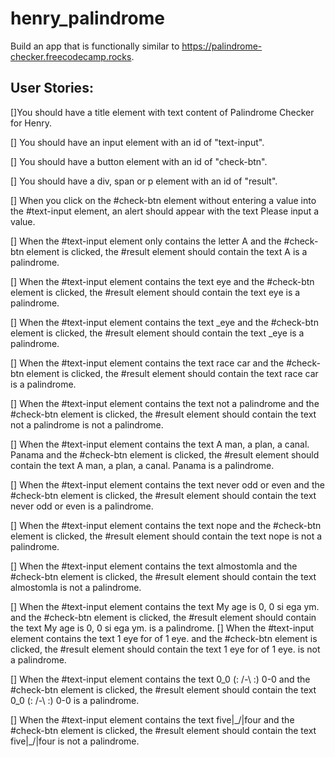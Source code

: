 # henry_palindrome

Build an app that is functionally similar to https://palindrome-checker.freecodecamp.rocks.

## User Stories:

[]You should have a title element with text content of Palindrome Checker for Henry.

[] You should have an input element with an id of "text-input".

[] You should have a button element with an id of "check-btn".

[] You should have a div, span or p element with an id of "result".

[] When you click on the #check-btn element without entering a value into the #text-input element, an alert should appear with the text Please input a value.

[] When the #text-input element only contains the letter A and the #check-btn element is clicked, the #result element should contain the text A is a palindrome.

[] When the #text-input element contains the text eye and the #check-btn element is clicked, the #result element should contain the text eye is a palindrome.

[] When the #text-input element contains the text \_eye and the #check-btn element is clicked, the #result element should contain the text \_eye is a palindrome.

[] When the #text-input element contains the text race car and the #check-btn element is clicked, the #result element should contain the text race car is a palindrome.

[] When the #text-input element contains the text not a palindrome and the #check-btn element is clicked, the #result element should contain the text not a palindrome is not a palindrome.

[] When the #text-input element contains the text A man, a plan, a canal. Panama and the #check-btn element is clicked, the #result element should contain the text A man, a plan, a canal. Panama is a palindrome.

[] When the #text-input element contains the text never odd or even and the #check-btn element is clicked, the #result element should contain the text never odd or even is a palindrome.

[] When the #text-input element contains the text nope and the #check-btn element is clicked, the #result element should contain the text nope is not a palindrome.

[] When the #text-input element contains the text almostomla and the #check-btn element is clicked, the #result element should contain the text almostomla is not a palindrome.

[] When the #text-input element contains the text My age is 0, 0 si ega ym. and the #check-btn element is clicked, the #result element should contain the text My age is 0, 0 si ega ym. is a palindrome.
[] When the #text-input element contains the text 1 eye for of 1 eye. and the #check-btn element is clicked, the #result element should contain the text 1 eye for of 1 eye. is not a palindrome.

[] When the #text-input element contains the text 0_0 (: /-\ :) 0-0 and the #check-btn element is clicked, the #result element should contain the text 0_0 (: /-\ :) 0-0 is a palindrome.

[] When the #text-input element contains the text five|\_/|four and the #check-btn element is clicked, the #result element should contain the text five|\_/|four is not a palindrome.
